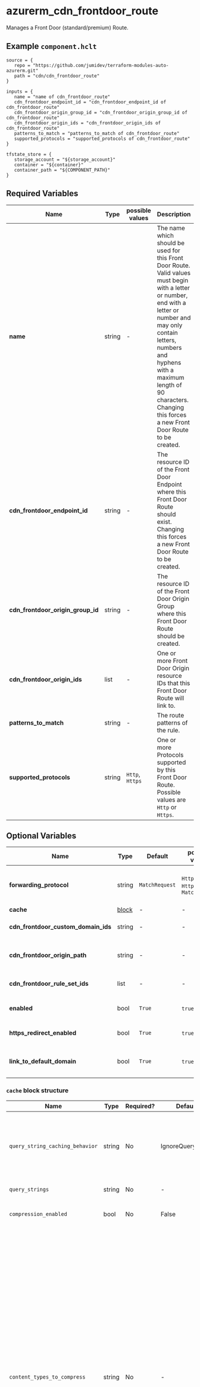 # azurerm_cdn_frontdoor_route

Manages a Front Door (standard/premium) Route.

## Example `component.hclt`

```hcl
source = {
   repo = "https://github.com/jumidev/terraform-modules-auto-azurerm.git" 
   path = "cdn/cdn_frontdoor_route" 
}

inputs = {
   name = "name of cdn_frontdoor_route" 
   cdn_frontdoor_endpoint_id = "cdn_frontdoor_endpoint_id of cdn_frontdoor_route" 
   cdn_frontdoor_origin_group_id = "cdn_frontdoor_origin_group_id of cdn_frontdoor_route" 
   cdn_frontdoor_origin_ids = "cdn_frontdoor_origin_ids of cdn_frontdoor_route" 
   patterns_to_match = "patterns_to_match of cdn_frontdoor_route" 
   supported_protocols = "supported_protocols of cdn_frontdoor_route" 
}

tfstate_store = {
   storage_account = "${storage_account}" 
   container = "${container}" 
   container_path = "${COMPONENT_PATH}" 
}

```

## Required Variables

| Name | Type |  possible values |  Description |
| ---- | --------- |  ----------- | ----------- |
| **name** | string |  -  |  The name which should be used for this Front Door Route. Valid values must begin with a letter or number, end with a letter or number and may only contain letters, numbers and hyphens with a maximum length of 90 characters. Changing this forces a new Front Door Route to be created. | 
| **cdn_frontdoor_endpoint_id** | string |  -  |  The resource ID of the Front Door Endpoint where this Front Door Route should exist. Changing this forces a new Front Door Route to be created. | 
| **cdn_frontdoor_origin_group_id** | string |  -  |  The resource ID of the Front Door Origin Group where this Front Door Route should be created. | 
| **cdn_frontdoor_origin_ids** | list |  -  |  One or more Front Door Origin resource IDs that this Front Door Route will link to. | 
| **patterns_to_match** | string |  -  |  The route patterns of the rule. | 
| **supported_protocols** | string |  `Http`, `Https`  |  One or more Protocols supported by this Front Door Route. Possible values are `Http` or `Https`. | 

## Optional Variables

| Name | Type |  Default  |  possible values |  Description |
| ---- | --------- |  ----------- | ----------- | ----------- |
| **forwarding_protocol** | string |  `MatchRequest`  |  `HttpOnly`, `HttpsOnly`, `MatchRequest`  |  The Protocol that will be use when forwarding traffic to backends. Possible values are `HttpOnly`, `HttpsOnly` or `MatchRequest`. Defaults to `MatchRequest`. | 
| **cache** | [block](#cache-block-structure) |  -  |  -  |  A `cache` block. | 
| **cdn_frontdoor_custom_domain_ids** | string |  -  |  -  |  The IDs of the Front Door Custom Domains which are associated with this Front Door Route. | 
| **cdn_frontdoor_origin_path** | string |  -  |  -  |  A directory path on the Front Door Origin that can be used to retrieve content (e.g. `contoso.cloudapp.net/originpath`). | 
| **cdn_frontdoor_rule_set_ids** | list |  -  |  -  |  A list of the Front Door Rule Set IDs which should be assigned to this Front Door Route. | 
| **enabled** | bool |  `True`  |  `true`, `false`  |  Is this Front Door Route enabled? Possible values are `true` or `false`. Defaults to `true`. | 
| **https_redirect_enabled** | bool |  `True`  |  `true`, `false`  |  Automatically redirect HTTP traffic to HTTPS traffic? Possible values are `true` or `false`. Defaults to `true`. | 
| **link_to_default_domain** | bool |  `True`  |  `true`, `false`  |  Should this Front Door Route be linked to the default endpoint? Possible values include `true` or `false`. Defaults to `true`. | 

### `cache` block structure

| Name | Type | Required? | Default | Description |
| ---- | ---- | --------- | ------- | ----------- |
| `query_string_caching_behavior` | string | No | IgnoreQueryString | Defines how the Front Door Route will cache requests that include query strings. Possible values include 'IgnoreQueryString', 'IgnoreSpecifiedQueryStrings', 'IncludeSpecifiedQueryStrings' or 'UseQueryString'. Defaults to 'IgnoreQueryString'. |
| `query_strings` | string | No | - | Query strings to include or ignore. |
| `compression_enabled` | bool | No | False | Is content compression enabled? Possible values are 'true' or 'false'. Defaults to 'false'. |
| `content_types_to_compress` | string | No | - | A list of one or more 'Content types' (formerly known as 'MIME types') to compress. Possible values include 'application/eot', 'application/font', 'application/font-sfnt', 'application/javascript', 'application/json', 'application/opentype', 'application/otf', 'application/pkcs7-mime', 'application/truetype', 'application/ttf', 'application/vnd.ms-fontobject', 'application/xhtml+xml', 'application/xml', 'application/xml+rss', 'application/x-font-opentype', 'application/x-font-truetype', 'application/x-font-ttf', 'application/x-httpd-cgi', 'application/x-mpegurl', 'application/x-opentype', 'application/x-otf', 'application/x-perl', 'application/x-ttf', 'application/x-javascript', 'font/eot', 'font/ttf', 'font/otf', 'font/opentype', 'image/svg+xml', 'text/css', 'text/csv', 'text/html', 'text/javascript', 'text/js', 'text/plain', 'text/richtext', 'text/tab-separated-values', 'text/xml', 'text/x-script', 'text/x-component' or 'text/x-java-source'. |



## Outputs

| Name | Type | Sensitive? | Description |
| ---- | ---- | --------- | --------- |
| **id** | string | No  | The ID of the Front Door Route. | 

Additionally, all variables are provided as outputs.
